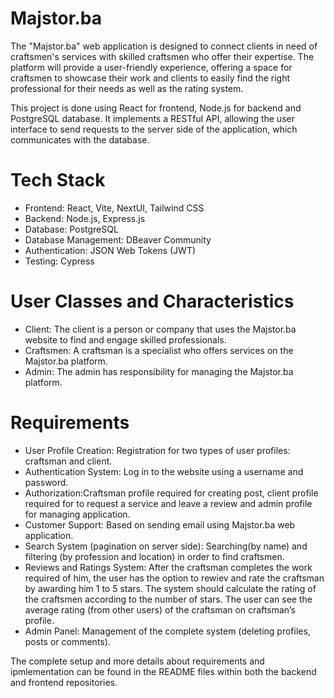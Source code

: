 # Majstor.ba

The "Majstor.ba" web application is designed to connect clients in need of craftsmen's services with skilled craftsmen who offer their expertise. The platform will provide a user-friendly
experience, offering a space for craftsmen to showcase their work and clients to easily find
the right professional for their needs as well as the rating system.

This project is done using React for frontend, Node.js for backend and PostgreSQL database. It implements a RESTful API, allowing the user interface to send requests to the server side of the application, which communicates with the database.

# Tech Stack

- Frontend: React, Vite, NextUI, Tailwind CSS
- Backend: Node.js, Express.js
- Database: PostgreSQL
- Database Management: DBeaver Community
- Authentication: JSON Web Tokens (JWT)
- Testing: Cypress

# User Classes and Characteristics

- Client: The client is a person or company that uses the Majstor.ba website to find and engage skilled professionals.
- Craftsmen: A craftsman is a specialist who offers services on the Majstor.ba platform.
- Admin: The admin has responsibility for managing the Majstor.ba platform.

# Requirements

- User Profile Creation: Registration for two types of user profiles: craftsman and client.
- Authentication System: Log in to the website using a username and password.
- Authorization:Craftsman profile required for creating post, client profile required for to request a service and leave a review and admin profile for managing application.
- Customer Support: Based on sending email using Majstor.ba web application.
- Search System (pagination on server side): Searching(by name) and filtering (by profession and location) in order to find craftsmen.
- Reviews and Ratings System: After the craftsman completes the work required of him, the user has the option to rewiev and rate the craftsman by awarding him 1 to 5 stars. The system should calculate the rating of the craftsmen according to the number of stars. The user can see the average rating (from other users) of the craftsman on craftsman’s profile.
- Admin Panel: Management of the complete system (deleting profiles, posts or comments).

The complete setup and more details about requirements and ipmlementation can be found in the README files within both the backend and frontend repositories.
